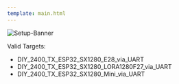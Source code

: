 ```yaml
---
template: main.html
---
```


![Setup-Banner](https://raw.githubusercontent.com/ExpressLRS/ExpressLRS-hardware/master/img/quick-start.png)

Valid Targets:

- DIY_2400_TX_ESP32_SX1280_E28_via_UART
- DIY_2400_TX_ESP32_SX1280_LORA1280F27_via_UART
- DIY_2400_TX_ESP32_SX1280_Mini_via_UART